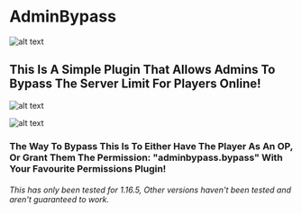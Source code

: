 # AdminBypass


![alt text](https://i.ibb.co/Pr9mr58/bypass-banner.png)

## **This Is A Simple Plugin That Allows Admins To Bypass The Server Limit For Players Online!**

![alt text](https://media4.giphy.com/media/XQMONMuL9ms7dpVpfZ/giphy.gif?cid=790b76115d6d0a1a4ec92a7f237ef9dc7bc3c11c607bb082&rid=giphy.gif)


![alt text](https://i.ibb.co/jwj3Wrz/bypass2.png)

### The Way To Bypass This Is To Either Have The Player As An OP, Or Grant Them The Permission: **"adminbypass.bypass"** With Your Favourite Permissions Plugin!


###### This has only been tested for 1.16.5, Other versions haven't been tested and aren't guaranteed to work.
